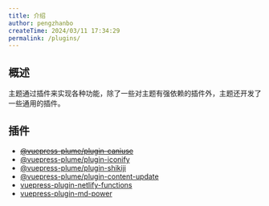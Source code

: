 ```yaml
---
title: 介绍
author: pengzhanbo
createTime: 2024/03/11 17:34:29
permalink: /plugins/
---
```


## 概述

主题通过插件来实现各种功能，除了一些对主题有强依赖的插件外，主题还开发了一些通用的插件。

## 插件

- ~~[@vuepress-plume/plugin-caniuse](/plugins/plugin-caniuse/)~~
- [@vuepress-plume/plugin-iconify](/plugins/plugin-iconify/)
- [@vuepress-plume/plugin-shikiji](/plugins/plugin-shikiji/)
- [@vuepress-plume/plugin-content-update](/plugins/plugin-content-update/)
- [vuepress-plugin-netlify-functions](/plugins/plugin-netlify-functions/)
- [vuepress-plugin-md-power](/plugins/plugin-md-power/)
